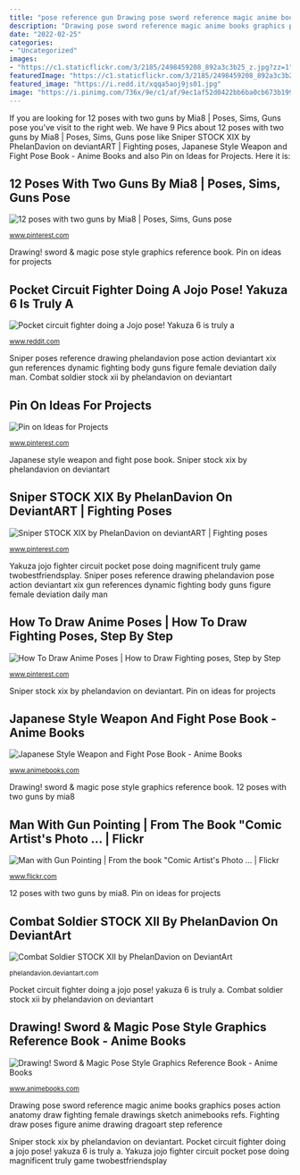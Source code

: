 ```yaml
---
title: "pose reference gun Drawing pose sword reference magic anime books graphics poses action anatomy draw fighting female drawings sketch animebooks refs"
description: "Drawing pose sword reference magic anime books graphics poses action anatomy draw fighting female drawings sketch animebooks refs"
date: "2022-02-25"
categories:
- "Uncategorized"
images:
- "https://c1.staticflickr.com/3/2185/2498459208_892a3c3b25_z.jpg?zz=1"
featuredImage: "https://c1.staticflickr.com/3/2185/2498459208_892a3c3b25_z.jpg?zz=1"
featured_image: "https://i.redd.it/xqqa5aoj9js01.jpg"
image: "https://i.pinimg.com/736x/9e/c1/af/9ec1af52d0422bb6ba0cb673b199a9fc--guns-poses.jpg"
---
```


If you are looking for 12 poses with two guns by Mia8 | Poses, Sims, Guns pose you've visit to the right web. We have 9 Pics about 12 poses with two guns by Mia8 | Poses, Sims, Guns pose like Sniper STOCK XIX by PhelanDavion on deviantART | Fighting poses, Japanese Style Weapon and Fight Pose Book - Anime Books and also Pin on Ideas for Projects. Here it is:

## 12 Poses With Two Guns By Mia8 | Poses, Sims, Guns Pose

![12 poses with two guns by Mia8 | Poses, Sims, Guns pose](https://i.pinimg.com/736x/9e/c1/af/9ec1af52d0422bb6ba0cb673b199a9fc--guns-poses.jpg "Drawing! sword &amp; magic pose style graphics reference book")

<small>www.pinterest.com</small>

Drawing! sword &amp; magic pose style graphics reference book. Pin on ideas for projects

## Pocket Circuit Fighter Doing A Jojo Pose! Yakuza 6 Is Truly A

![Pocket circuit fighter doing a Jojo pose! Yakuza 6 is truly a](https://i.redd.it/xqqa5aoj9js01.jpg "Pose fight weapon japanese anime")

<small>www.reddit.com</small>

Sniper poses reference drawing phelandavion pose action deviantart xix gun references dynamic fighting body guns figure female deviation daily man. Combat soldier stock xii by phelandavion on deviantart

## Pin On Ideas For Projects

![Pin on Ideas for Projects](https://i.pinimg.com/736x/a1/7b/2c/a17b2c6f1199ed96fbc70a5f6c3c665a.jpg "Pocket circuit fighter doing a jojo pose! yakuza 6 is truly a")

<small>www.pinterest.com</small>

Japanese style weapon and fight pose book. Sniper stock xix by phelandavion on deviantart

## Sniper STOCK XIX By PhelanDavion On DeviantART | Fighting Poses

![Sniper STOCK XIX by PhelanDavion on deviantART | Fighting poses](https://i.pinimg.com/736x/db/24/e1/db24e139995e835bb1ca87ddc81b8322--figure-poses-dynamic-poses.jpg "Drawing pose sword reference magic anime books graphics poses action anatomy draw fighting female drawings sketch animebooks refs")

<small>www.pinterest.com</small>

Yakuza jojo fighter circuit pocket pose doing magnificent truly game twobestfriendsplay. Sniper poses reference drawing phelandavion pose action deviantart xix gun references dynamic fighting body guns figure female deviation daily man

## How To Draw Anime Poses | How To Draw Fighting Poses, Step By Step

![How To Draw Anime Poses | How to Draw Fighting poses, Step by Step](https://i.pinimg.com/originals/c2/8a/98/c28a98c032259b2977565b5b8a762c60.jpg "Drawing! sword &amp; magic pose style graphics reference book")

<small>www.pinterest.com</small>

Sniper stock xix by phelandavion on deviantart. Pin on ideas for projects

## Japanese Style Weapon And Fight Pose Book - Anime Books

![Japanese Style Weapon and Fight Pose Book - Anime Books](https://sep.yimg.com/ca/I/animebooks-com_2268_404582213.jpg "Japanese style weapon and fight pose book")

<small>www.animebooks.com</small>

Drawing! sword &amp; magic pose style graphics reference book. 12 poses with two guns by mia8

## Man With Gun Pointing | From The Book &quot;Comic Artist&#039;s Photo … | Flickr

![Man with Gun Pointing | From the book &quot;Comic Artist&#039;s Photo … | Flickr](https://c1.staticflickr.com/3/2185/2498459208_892a3c3b25_z.jpg?zz=1 "Sniper poses reference drawing phelandavion pose action deviantart xix gun references dynamic fighting body guns figure female deviation daily man")

<small>www.flickr.com</small>

12 poses with two guns by mia8. Pin on ideas for projects

## Combat Soldier STOCK XII By PhelanDavion On DeviantArt

![Combat Soldier STOCK XII by PhelanDavion on DeviantArt](http://pre12.deviantart.net/967d/th/pre/i/2015/123/9/7/combat_soldier_stock_xii_by_phelandavion-d8rzklg.jpg "Poses guns sims pose")

<small>phelandavion.deviantart.com</small>

Pocket circuit fighter doing a jojo pose! yakuza 6 is truly a. Combat soldier stock xii by phelandavion on deviantart

## Drawing! Sword &amp; Magic Pose Style Graphics Reference Book - Anime Books

![Drawing! Sword &amp; Magic Pose Style Graphics Reference Book - Anime Books](https://sep.yimg.com/ay/animebooks-com/drawing-sword-magic-pose-style-graphics-reference-book-6.gif "Poses guns sims pose")

<small>www.animebooks.com</small>

Drawing pose sword reference magic anime books graphics poses action anatomy draw fighting female drawings sketch animebooks refs. Fighting draw poses figure anime drawing dragoart step reference

Sniper stock xix by phelandavion on deviantart. Pocket circuit fighter doing a jojo pose! yakuza 6 is truly a. Yakuza jojo fighter circuit pocket pose doing magnificent truly game twobestfriendsplay
